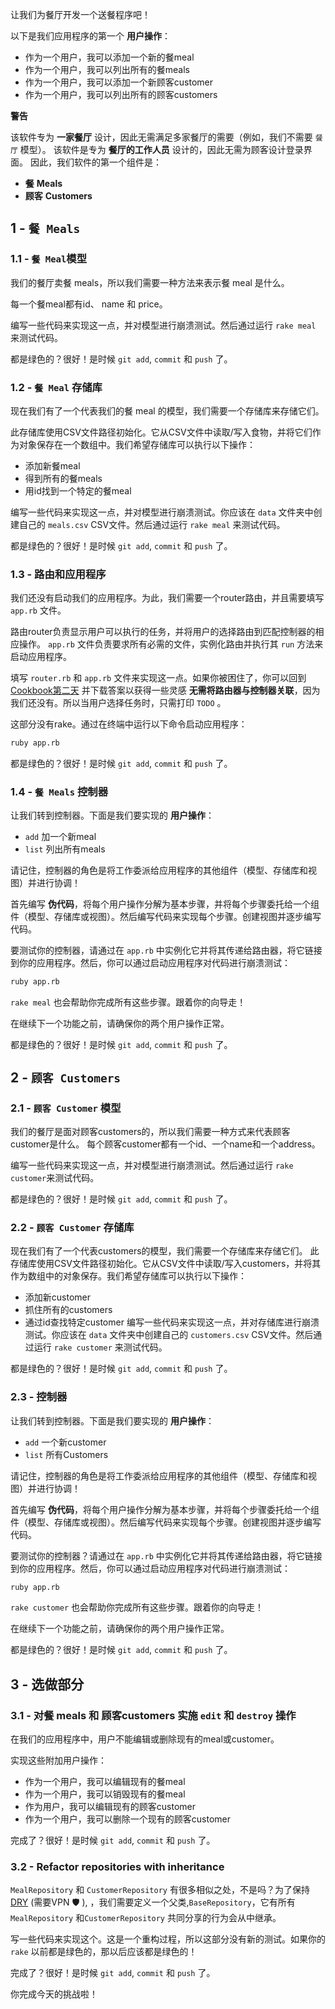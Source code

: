 让我们为餐厅开发一个送餐程序吧！

以下是我们应用程序的第一个 **用户操作**：
- 作为一个用户，我可以添加一个新的餐meal
- 作为一个用户，我可以列出所有的餐meals
- 作为一个用户，我可以添加一个新顾客customer
- 作为一个用户，我可以列出所有的顾客customers

**警告**

该软件专为 **一家餐厅** 设计，因此无需满足多家餐厅的需要（例如，我们不需要 `餐厅` 模型）。
该软件是专为 **餐厅的工作人员** 设计的，因此无需为顾客设计登录界面。
因此，我们软件的第一个组件是：
- **餐** **Meals**
- **顾客** **Customers**

## 1 - `餐 Meals`

### 1.1 - `餐 Meal`模型

我们的餐厅卖餐 meals，所以我们需要一种方法来表示餐 meal 是什么。

每一个餐meal都有id、 name 和 price。

编写一些代码来实现这一点，并对模型进行崩溃测试。然后通过运行 `rake meal` 来测试代码。

都是绿色的？很好！是时候 `git add`, `commit` 和 `push` 了。

### 1.2 - `餐 Meal` 存储库

现在我们有了一个代表我们的餐 meal 的模型，我们需要一个存储库来存储它们。

此存储库使用CSV文件路径初始化。它从CSV文件中读取/写入食物，并将它们作为对象保存在一个数组中。我们希望存储库可以执行以下操作：

- 添加新餐meal
- 得到所有的餐meals
- 用id找到一个特定的餐meal

编写一些代码来实现这一点，并对模型进行崩溃测试。你应该在 `data` 文件夹中创建自己的 `meals.csv` CSV文件。然后通过运行 `rake meal` 来测试代码。

都是绿色的？很好！是时候 `git add`, `commit` 和 `push` 了。

### 1.3 - 路由和应用程序

我们还没有启动我们的应用程序。为此，我们需要一个router路由，并且需要填写 `app.rb` 文件。

路由router负责显示用户可以执行的任务，并将用户的选择路由到匹配控制器的相应操作。 `app.rb` 文件负责要求所有必需的文件，实例化路由并执行其 `run` 方法来启动应用程序。

填写 `router.rb` 和 `app.rb` 文件来实现这一点。如果你被困住了，你可以回到[Cookbook第二天](https://kitt.lewagon.com/camps/<user.batch_slug>/challenges?path=02-OOP%2F03-Cookbook%2F02-Cookbook) 并下载答案以获得一些灵感 **无需将路由器与控制器关联**，因为我们还没有。所以当用户选择任务时，只需打印 `TODO` 。

这部分没有rake。通过在终端中运行以下命令启动应用程序：

```bash
ruby app.rb
```

都是绿色的？很好！是时候 `git add`, `commit` 和 `push` 了。

### 1.4 - `餐 Meals` 控制器

让我们转到控制器。下面是我们要实现的 **用户操作**：
- `add` 加一个新meal
- `list` 列出所有meals

请记住，控制器的角色是将工作委派给应用程序的其他组件（模型、存储库和视图）并进行协调！

首先编写 **伪代码**，将每个用户操作分解为基本步骤，并将每个步骤委托给一个组件（模型、存储库或视图）。然后编写代码来实现每个步骤。创建视图并逐步编写代码。

要测试你的控制器，请通过在 `app.rb` 中实例化它并将其传递给路由器，将它链接到你的应用程序。然后，你可以通过启动应用程序对代码进行崩溃测试：

```bash
ruby app.rb
```

`rake meal` 也会帮助你完成所有这些步骤。跟着你的向导走！

在继续下一个功能之前，请确保你的两个用户操作正常。

都是绿色的？很好！是时候 `git add`, `commit` 和 `push` 了。

## 2 - `顾客 Customers`

### 2.1 - `顾客 Customer` 模型

我们的餐厅是面对顾客customers的，所以我们需要一种方式来代表顾客customer是什么。
每个顾客customer都有一个id、一个name和一个address。

编写一些代码来实现这一点，并对模型进行崩溃测试。然后通过运行 `rake customer`来测试代码。

都是绿色的？很好！是时候 `git add`, `commit` 和 `push` 了。

### 2.2 - `顾客 Customer` 存储库

现在我们有了一个代表customers的模型，我们需要一个存储库来存储它们。
此存储库使用CSV文件路径初始化。它从CSV文件中读取/写入customers，并将其作为数组中的对象保存。我们希望存储库可以执行以下操作：
- 添加新customer
- 抓住所有的customers
- 通过id查找特定customer
编写一些代码来实现这一点，并对存储库进行崩溃测试。你应该在 `data` 文件夹中创建自己的 `customers.csv` CSV文件。然后通过运行 `rake customer` 来测试代码。

都是绿色的？很好！是时候 `git add`, `commit` 和 `push` 了。

### 2.3 - 控制器

让我们转到控制器。下面是我们要实现的 **用户操作**：
- `add` 一个新customer
- `list` 所有Customers

请记住，控制器的角色是将工作委派给应用程序的其他组件（模型、存储库和视图）并进行协调！

首先编写 **伪代码**，将每个用户操作分解为基本步骤，并将每个步骤委托给一个组件（模型、存储库或视图）。然后编写代码来实现每个步骤。创建视图并逐步编写代码。

要测试你的控制器？请通过在 `app.rb` 中实例化它并将其传递给路由器，将它链接到你的应用程序。然后，你可以通过启动应用程序对代码进行崩溃测试：

```bash
ruby app.rb
```

`rake customer` 也会帮助你完成所有这些步骤。跟着你的向导走！

在继续下一个功能之前，请确保你的两个用户操作正常。

都是绿色的？很好！是时候 `git add`, `commit` 和 `push` 了。

## 3 - 选做部分

### 3.1 - 对餐 meals 和 顾客customers 实施 `edit` 和 `destroy` 操作

在我们的应用程序中，用户不能编辑或删除现有的meal或customer。

实现这些附加用户操作：
- 作为一个用户，我可以编辑现有的餐meal
- 作为一个用户，我可以销毁现有的餐meal
- 作为用户，我可以编辑现有的顾客customer
- 作为一个用户，我可以删除一个现有的顾客customer

完成了？很好！是时候 `git add`, `commit` 和 `push` 了。

### 3.2 - Refactor repositories with inheritance

`MealRepository` 和 `CustomerRepository` 有很多相似之处，不是吗？为了保持[DRY](https://en.wikipedia.org/wiki/Don%27t_repeat_yourself) (需要VPN 🛡 ), ，我们需要定义一个父类,`BaseRepository`，它有所有 `MealRepository` 和`CustomerRepository` 共同分享的行为会从中继承。

写一些代码来实现这个。这是一个重构过程，所以这部分没有新的测试。如果你的 `rake` 以前都是绿色的，那以后应该都是绿色的！

完成了？很好！是时候 `git add`, `commit` 和 `push` 了。

你完成今天的挑战啦！
